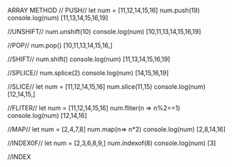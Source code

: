 ARRAY METHOD 
// PUSH//
let num = [11,12,14,15,16]
num.push(19)
console.log(num)
[11,13,14,15,16,19]

//UNSHIFT//
num.unshift(10)
console.log(num)
[10,11,13,14,15,16,19]

//POP//
num.pop()
[10,11,13,14,15,16,]

//SHIFT//
num.shift()
console.log(num)
[11,13,14,15,16,19]

//SPLICE//
num.splice(2)
console.log(num)
[14,15,16,19]

//SLICE//
let num = [11,12,14,15,16]
num.slice(11,15)
console.log(num)
 [12,14,15,]

 //FLITER//
 let num = [11,12,14,15,16]
 num.fliter(n => n%2==1)
 console.log(num)
 [12,14,16]

 //MAP//
 let num = [2,4,7,8]
 num.map(n=> n*2)
 console.log(num)
 [2,8,14,16]

 //INDEX0F//
 let num = [2,3,6,8,9,]
 num.indexof(8)
 console.log(num)
 [3]

 //INDEX
 
 
 
 
 



